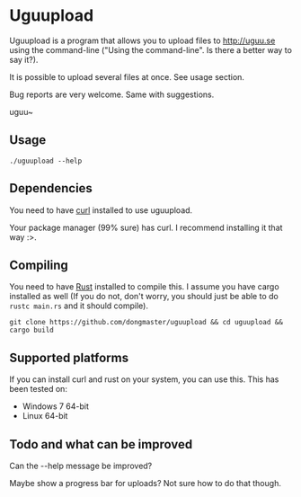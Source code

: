 # Uguupload
Uguupload is a program that allows you to upload files to http://uguu.se using the command-line ("Using the command-line". Is there a better way to say it?).

It is possible to upload several files at once. See usage section.

Bug reports are very welcome. Same with suggestions.

uguu~

## Usage
```
./uguupload --help
```

## Dependencies
You need to have [curl](curl.haxx.se) installed to use uguupload.

Your package manager (99% sure) has curl. I recommend installing it that way :>.

## Compiling
You need to have [Rust](http://rust-lang.org) installed to compile this. I assume you have cargo installed as well (If you do not, don't worry, you should just be able to do ```rustc main.rs``` and it should compile).

```
git clone https://github.com/dongmaster/uguupload && cd uguupload && cargo build
```

## Supported platforms
If you can install curl and rust on your system, you can use this.
This has been tested on:
* Windows 7 64-bit
* Linux 64-bit

## Todo and what can be improved
Can the --help message be improved?

Maybe show a progress bar for uploads? Not sure how to do that though.


